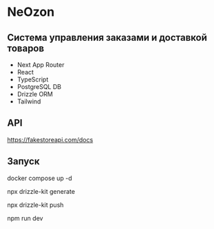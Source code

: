 # NeOzon

## Система управления заказами и доставкой товаров

- Next App Router
- React
- TypeScript
- PostgreSQL DB
- Drizzle ORM
- Tailwind

## API

https://fakestoreapi.com/docs

## Запуск

docker compose up -d

npx drizzle-kit generate

npx drizzle-kit push

npm run dev